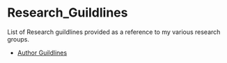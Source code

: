# Research_Guildlines
List of Research guildlines provided as a reference to my various research groups. 


* [Author Guildlines](Author_Guildlines.md)

